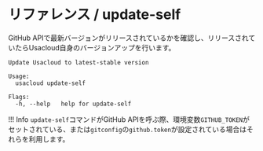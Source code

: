 # リファレンス / update-self

GitHub APIで最新バージョンがリリースされているかを確認し、リリースされていたらUsacloud自身のバージョンアップを行います。  

```console
Update Usacloud to latest-stable version

Usage:
  usacloud update-self

Flags:
  -h, --help   help for update-self
```

!!! Info
    `update-self`コマンドがGitHub APIを呼ぶ際、環境変数`GITHUB_TOKEN`がセットされている、または`gitconfig`の`github.token`が設定されている場合はそれらを利用します。
